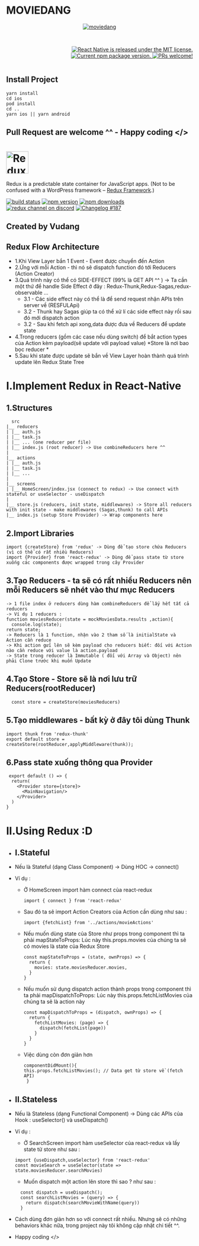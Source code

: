 # MOVIEDANG 
<div style='display:flex;justify-content:space-between;align-items:center;flex-direction:column'>
  <div>
    <a href="https://github.com/giavudangle/movies-redux-example"><img style='margin-bottom:30' src="https://i.ibb.co/DfdnQ6P/moviedang.png" alt="moviedang" border="0"></a>
  </div>
  <div>
    <p align="right">
  <a href="https://github.com/facebook/react-native/blob/master/LICENSE">
    <img src="https://img.shields.io/badge/license-MIT-blue.svg" alt="React Native is released under the MIT license." />
  </a>
 
  <a href="https://www.npmjs.org/package/react-native">
    <img src="https://badge.fury.io/js/react-native.svg" alt="Current npm package version." />
  </a>
  <a href="https://reactnative.dev/docs/contributing">
    <img src="https://img.shields.io/badge/PRs-welcome-brightgreen.svg" alt="PRs welcome!" />
  </a>
  
</p>
  </div>

</div>


  ## Install Project
  ```
  yarn install
  cd ios
  pod install
  cd ..
  yarn ios || yarn android
  ```        
  ## Pull Request are welcome ^^ - Happy coding </>



# <a href='http://redux.js.org'><img src='https://camo.githubusercontent.com/f28b5bc7822f1b7bb28a96d8d09e7d79169248fc/687474703a2f2f692e696d6775722e636f6d2f4a65567164514d2e706e67' height='60' alt='Redux Logo' aria-label='redux.js.org' /></a>

Redux is a predictable state container for JavaScript apps.
(Not to be confused with a WordPress framework – [Redux Framework](https://reduxframework.com/).)


[![build status](https://img.shields.io/travis/reduxjs/redux/master.svg?style=flat-square)](https://travis-ci.org/reduxjs/redux)
[![npm version](https://img.shields.io/npm/v/redux.svg?style=flat-square)](https://www.npmjs.com/package/redux)
[![npm downloads](https://img.shields.io/npm/dm/redux.svg?style=flat-square)](https://www.npmjs.com/package/redux)
[![redux channel on discord](https://img.shields.io/badge/discord-%23redux%20%40%20reactiflux-61dafb.svg?style=flat-square)](https://discord.gg/0ZcbPKXt5bZ6au5t)
[![Changelog #187](https://img.shields.io/badge/changelog-%23187-lightgrey.svg?style=flat-square)](https://changelog.com/187)

  ## Created by Vudang
  

  ## Redux Flow Architecture
  - 1.Khi View Layer bắn 1 Event - Event được chuyển đến Action
  - 2.Ứng với mỗi Action - thì nó sẽ dispatch function đó tới Reducers (Action Creator)
  - 3.Quá trình này có thể có SIDE-EFFECT (99% là GET API ^^ ) 
  -> Ta cần một thứ để handle Side Effect ở đây : Redux-Thunk,Redux-Sagas,redux-observable ...
    - 3.1 - Các side effect này có thể là để send request nhận APIs trên server về (RESFULApi)
    - 3.2 - Thunk hay Sagas giúp ta có thể xử lí các side effect này rồi sau đó mới dispatch action
    - 3.2 - Sau khi fetch api xong,data được đưa về Reducers để update state
  - 4.Trong reducers (gồm các case nếu dùng switch) để bắt action types của Action kèm payload(sẽ update với payload value)
  *Store là nơi bao bọc reducer *
  - 5.Sau khi state được update sẽ bắn về View Layer hoàn thành quá trình update lên Redux State Tree




  # I.Implement Redux in React-Native 
  ## 1.Structures 
  ```
    src
  |__ reducers
  | |__ auth.js
  | |__ task.js
  | |__ ... (one reducer per file)
  | |__ index.js (root reducer) -> Use combineReducers here ^^
  |
  |__ actions
  | |__ auth.js
  | |__ task.js
  | |__ ...
  |
  |__ screens
  | |__ HomeScreen/index.jsx (connect to redux) -> Use connect with stateful or useSelector - useDispatch
  |
  |__ store.js (reducers, init state, middlewares) -> Store all reducers with init state - make middlewares (Sagas,thunk) to call APIs
  |__ index.js (setup Store Provider) -> Wrap components here 
  ```

  ## 2.Import Libraries
    import {createStore} from 'redux' -> Dùng để tạo store chứa Reducers (vì có thể có rất nhiều Reducers)
    import {Provider} from 'react-redux' -> Dùng để pass state từ store xuống các components được wrapped trong cây Provider
    
  ##  3.Tạo Reducers - ta sẽ có rất nhiều Reducers nên mỗi Reducers sẽ nhét vào thư mục Reducers
    -> 1 file index ở reducers dùng hàm combineReducers để lấy hết tất cả reducers
    -> Ví dụ 1 reducers : 
    function moviesReducer(state = mockMoviesData.results ,action){
      console.log(state);
    return state;
    -> Reducers là 1 function, nhận vào 2 tham số là initialState và Action cần reduce
    -> Khi action gửi lên sẽ kèm payload cho reducers biết: đối với Action nào cần reduce với value là action.payload
    -> State trong reducer là Immutable ( đối với Array và Object) nên phải Clone trước khi muốn Update
  ## 4.Tạo Store - Store sẽ là nơi lưu trữ Reducers(rootReducer)
      const store = createStore(moviesReducers)   
  ## 5.Tạo middlewares - bất kỳ ở đây tôi dùng Thunk
    import thunk from 'redux-thunk'
    export default store = createStore(rootReducer,applyMiddleware(thunk));
  ## 6.Pass state xuống thông qua Provider
     export default () => { 
      return(
        <Provider store={store}>
          <MainNavigation/>
        </Provider>
      )
    }


  # II.Using Redux :D 
  
 - ##  I.Stateful
  - Nếu là Stateful (dạng Class Component) -> Dùng HOC -> connect()
  - Ví dụ : 
    - Ở HomeScreen import hàm connect của react-redux 
      ```
      import { connect } from 'react-redux'
      ```
    - Sau đó ta sẽ import Action Creators của Action cần dùng như sau :
      ```
      import {fetchList} from '../actions/movieActions'
      ```
    - Nếu muốn dùng state của Store như props trong component thì ta phải
      mapStateToProps: 
      Lúc này this.props.movies của chúng ta sẽ có movies là state của Redux Store
      ```
      const mapStateToProps = (state, ownProps) => {
        return {
          movies: state.moviesReducer.movies,        
        }
      }
      ```
    - Nếu muốn sử dụng dispatch action thành props trong component thì ta phải
      mapDispatchToProps:
      Lúc này this.props.fetchListMovies của chúng ta sẽ là action này
      ```
      const mapDispatchToProps = (dispatch, ownProps) => {
        return {
          fetchListMovies: (page) => {
            dispatch(fetchList(page))
          }    
        }
      } 
      ```
    - Việc dùng còn đơn giản hơn 
      ```
      componentDidMount(){
      this.props.fetchListMovies(); // Data get từ store về (fetch API)
       }
      ```


      
 - ## II.Stateless
  - Nếu là Stateless (dạng Functional Component) 
  -> Dùng các APIs của Hook : useSelector() và useDispatch()
  - Ví dụ :
    - Ở SearchScreen import hàm useSelector của react-redux và lấy state từ store như sau :
    ```
    import {useDispatch,useSelector} from 'react-redux'
    const movieSearch = useSelector(state => state.moviesReducer.searchMovies)
    ```
    - Muốn dispatch một action lên store thì sao ? như sau :
    ```
      const dispatch = useDispatch();
      const searchListMovies = (query) => {
        return dispatch(searchMovieWithName(query))
      }
    ```
  - Cách dùng đơn giản hơn so với connect rất nhiều. Nhưng sẽ có những behaviors khác nữa, trong project này tôi không cập nhật chi tiết ^^.
  - Happy coding </>


